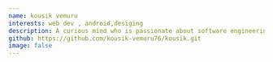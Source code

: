 ```yaml
---
name: kousik vemuru
interests: web dev , android,desiging
description: A curious mind who is passionate about software engineering, robotics and language design with a dream to change and ease the lives of people around me with the help of his creations.
github: https://github.com/kousik-vemuru76/kousik.git
image: false
---
```

